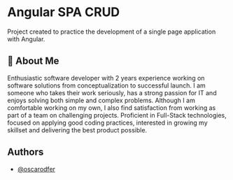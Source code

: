 
# Angular SPA CRUD

Project created to practice the development of a single page application with Angular.




## 🚀 About Me
Enthusiastic software developer with 2 years experience working on software solutions from
conceptualization to successful launch. I am someone who takes their work seriously, has a
strong passion for IT and enjoys solving both simple and complex problems. Although I am
comfortable working on my own, I also find satisfaction from working as part of a team on
challenging projects. Proficient in Full-Stack technologies, focused on applying good coding
practices, interested in growing my skillset and delivering the best product possible.


## Authors

- [@oscarodfer](https://github.com/oscarodfer)

